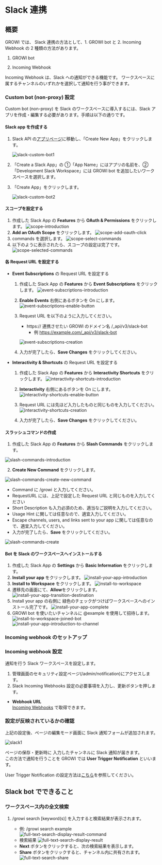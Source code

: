 # Slack 連携

## 概要

GROWI では、 Slack 連携の方法として、1. GROWI bot と 2. Incoming Webhook の 2 種類の方法があります。

1. GROWI bot

<!-- TODO: GW-5376 作成した図を用いて、botの概要を記述する -->

2. Incoming Webhook

Incoming Webhook は、Slack への通知ができる機能です。
ワークスペースに属するチャンネルのいずれかを選択して通知を行う事ができます。

### Custom bot (non-proxy) 設定

Custom bot (non-proxy) を Slack のワークスペースに導入するには、Slack アプリを作成・編集する必要があります。手順は以下の通りです。

#### Slack app を作成する

1. Slack API の[アプリページ](https://api.slack.com/apps)に移動し、「Create New App」をクリックします。

   ![slack-custom-bot1](./images/slack-custom-bot1.png)

2. 「Create a Slack App」の ①「App Name」にはアプリの名前を、②「Development Slack Workspace」には
   GROWI bot を追加したいワークスペースを選択します。

3. 「Create App」をクリックします。

   ![slack-custom-bot2](./images/slack-custom-bot2.png)

#### スコープを設定する
1. 作成した Slack App の **Features** から **OAuth & Permissions** をクリックします。
   ![scope-introduction](./images/scope-introduction.png)
1. **Add an OAuth Scope** をクリックします。
   ![scope-add-oauth-click](./images/scope-add-oauth-click.png)
1. commands を選択します。
   ![scope-select-commands](./images/scope-select-commands.png)
1. 以下のように表示されたら、スコープの設定は完了です。
   ![scope-selected-commands](./images/scope-selected-commands.png)


#### 各 Request URL を設定する

- **Event Subscriptions** の Request URL を設定する

  1. 作成した Slack App の **Features** から **Event Subscriptions** をクリックします。
     ![event-subscriptions-introduction](./images/event-subscriptions-introduction.png)

  1. **Enable Events** 右側にあるボタンを On にします。
     ![event-subscriptions-enable-button](./images/event-sucscriptions-enable-button.png)

  1. Request URL を以下のように入力してください。

     - https:// 連携させたい GROWI のドメイン名 /\_api/v3/slack-bot
       - 例 https://example.com/_api/v3/slack-bot

     ![event-subscriptions-creation](./images/event-sucscriptions-creation.png)

  1. 入力が完了したら、**Save Changes** をクリックしてください。

- **Interactivity & Shortcuts** の Request URL を設定する

  1. 作成した Slack App の **Features** から **Interactivity Shortcuts** をクリックします。
     ![interactivity-shortcuts-introduction](./images/interactivity-shortcuts-introduction.png)

  1. **Interactivity** 右側にあるボタンを On にします。
     ![interactivity-shortcuts-enable-button](./images/interactivity-shortcuts-enable-button.png)

  1. Request URL には先ほど入力したものと同じものを入力してください。
     ![interactivity-shortcuts-creation](./images/interactivity-shortcuts-creation.png)

  1. 入力が完了したら、**Save Changes** をクリックしてください。

#### スラッシュコマンドの作成

1. 作成した Slack App の **Features** から **Slash Commands** をクリックします。

![slash-commands-introduction](./images/slash-commands-introduction.png)

2. **Create New Command** をクリックします。

![slash-commands-create-new-command](./images/slash-commands-create-new-command.png)

- Command に /growi と入力してください。
- RequestURL には、上記で設定した Request URL と同じものを入力してください
- Short Description も入力必須のため、適当なご説明を入力してください。
- Usage Hint に関しては任意なので、適宜入力してください。
- Escape channels, users, and links sent to your app に関しては任意なので、適宜入力してください。
- 入力が完了したら、**Save** をクリックしてください。

![slash-commands-create](./images/slash-commands-create.png)

#### Bot を Slack のワークスペースへインストールする

1. 作成した Slack App の **Settings** から **Basic Information** をクリックします。
1. **Install your app** をクリックします。
   ![install-your-app-introduction](./images/install-your-app-introduction.png)
1. **Install to Workspace** をクリックします。
   ![install-to-workspace](./images/install-to-workspace.png)
1. 遷移先の画面にて、**Allow**をクリックします。
   ![install-your-app-transition-destination](./images/install-your-app-transition-destination.png)
1. Install your app の右側に 緑色のチェックがつけばワークスペースへのインストール完了です。
   ![install-your-app-complete](./images/install-your-app-complete.png)
1. GROWI bot を使いたいチャンネルに @example を使用して招待します。
   ![install-to-workspace-joined-bot](./images/install-to-workspace-joined-bot.png)
   ![install-your-app-introduction-to-channel](./images/install-your-app-introduction-to-channel.png)

<!-- ### Official bot 設定 -->

<!-- ### Custom bot (with-proxy) のセットアップ -->

### Incoming webhook のセットアップ

<!-- TODO: GW-5372 「Slack/Mattermost への通知」の内容を適切なタイトルの下に移動させる -->

### Incoming webhook 設定

<!-- TODO: GW-5372 「Slack/Mattermost への通知」の内容を適切なタイトルの下に移動させる -->

通知を行う Slack ワークスペースを設定します。

1. 管理画面のセキュリティ設定ページ(/admin/notification)にアクセスします。
2. Slack Incoming Webhooks 設定の必要事項を入力し、更新ボタンを押します。

- **Webhook URL**  
  [Incoming Webhooks](https://slack.com/services/new/incoming-webhook) で取得できます。

### 設定が反映されているかの確認

上記の設定後、ページの編集モード画面に Slack 通知フォームが追加されます。

![slack1](./images/slack1.png)

ページの保存・更新時に 入力したチャンネルに Slack 通知が届きます。  
この方法で通知を行うことを GROWI では **User Trigger Notification** といいます。

User Trigger Notification の設定方法は[こちら](../management-cookbook/external-notification.html#user-trigger-notification-設定)を参照してください。

## Slack bot でできること

### ワークスペース内の全文検索

1. /growi search [keyword(s)] を入力すると検索結果が表示されます。

   - 例: /growi search example
     ![full-text-search-display-result-command](./images/full-text-search-display-result-command.png)
   - 検索結果
     ![full-text-search-display-result](./images/full-text-search-display-result.png)
   - **Next** ボタンをクリックすると、次の検索結果を表示します。
     <!-- TODO post pictures after https://youtrack.weseek.co.jp/issue/GW-5283 -->
   - **Share** ボタンをクリックすると、チャンネル内に共有されます。
     ![full-text-search-share](./images/full-text-search-share.png)

<!-- ### 複数ワークスペースの横断検索 (TBD) -->

<!-- ### Slack ログの記録 (TBD) -->
